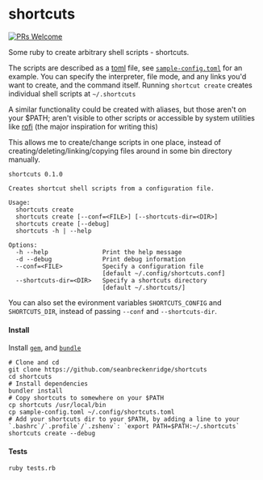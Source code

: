 # shortcuts

[![PRs Welcome](https://img.shields.io/badge/PRs-welcome-brightgreen.svg?style=flat-square)](http://makeapullrequest.com)

Some ruby to create arbitrary shell scripts - shortcuts.

The scripts are described as a [toml](https://github.com/toml-lang/toml) file, see [`sample-config.toml`](./sample-config.toml) for an example. You can specify the interpreter, file mode, and any links you'd want to create, and the command itself. Running `shortcut create` creates individual shell scripts at `~/.shortcuts`

A similar functionality could be created with aliases, but those aren't on your $PATH; aren't visible to other scripts or accessible by system utilities like [rofi](https://github.com/davatorium/rofi) (the major inspiration for writing this)

This allows me to create/change scripts in one place, instead of creating/deleting/linking/copying files around in some bin directory manually.

```
shortcuts 0.1.0

Creates shortcut shell scripts from a configuration file.

Usage:
  shortcuts create
  shortcuts create [--conf=<FILE>] [--shortcuts-dir=<DIR>]
  shortcuts create [--debug]
  shortcuts -h | --help

Options:
  -h --help               Print the help message
  -d --debug              Print debug information
  --conf=<FILE>           Specify a configuration file
                          [default ~/.config/shortcuts.conf]
  --shortcuts-dir=<DIR>   Specify a shortcuts directory
                          [default ~/.shortcuts/]
```

You can also set the evironment variables `SHORTCUTS_CONFIG` and `SHORTCUTS_DIR`, instead of passing `--conf` and `--shortcuts-dir`.

#### Install

Install [`gem`](https://rubygems.org/pages/download), and [`bundle`](https://bundler.io/)

```
# Clone and cd
git clone https://github.com/seanbreckenridge/shortcuts
cd shortcuts
# Install dependencies
bundler install
# Copy shortcuts to somewhere on your $PATH
cp shortcuts /usr/local/bin
cp sample-config.toml ~/.config/shortcuts.toml
# Add your shortcuts dir to your $PATH, by adding a line to your `.bashrc`/`.profile`/`.zshenv`: `export PATH=$PATH:~/.shortcuts`
shortcuts create --debug
```

#### Tests

```
ruby tests.rb
```
